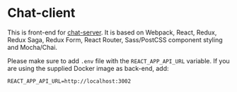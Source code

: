 # Chat-client

This is front-end for [chat-server](https://github.com/iamvanja/chat-server).
It is based on Webpack, React, Redux, Redux Saga, Redux Form, React Router, Sass/PostCSS component styling and Mocha/Chai.

Please make sure to add `.env` file with the `REACT_APP_API_URL` variable. If you are using the supplied Docker image as back-end, add:
```
REACT_APP_API_URL=http://localhost:3002
```
